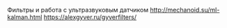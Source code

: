 Фильтры и работа с ультразвуковым датчиком
http://mechanoid.su/ml-kalman.html 
https://alexgyver.ru/gyverfilters/
